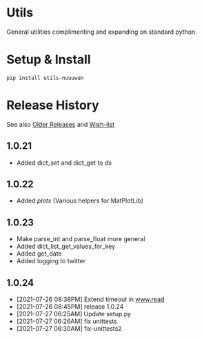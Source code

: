 # Utils

General utilities complimenting and expanding on standard python.

# Setup & Install

```
pip install utils-nuuuwan
```

# Release History
See also [Older Releases](OLDER_RELEASES.md) and [Wish-list](WISHLIST.md)

## 1.0.21
* Added dict_set and dict_get to *ds*

## 1.0.22
* Added *plotx* (Various helpers for MatPlotLib)

## 1.0.23
* Make parse_int and parse_float more general
* Added dict_list_get_values_for_key
* Added get_date
* Added logging to twitter

## 1.0.24
* [2021-07-26 08:38PM] Extend timeout in www.read
* [2021-07-26 08:45PM] release 1.0.24
* [2021-07-27 06:25AM] Update setup.py
* [2021-07-27 06:26AM] fix unittests
* [2021-07-27 06:30AM] fix-unittests2
